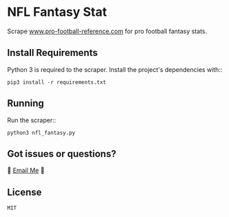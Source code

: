 NFL Fantasy Stat
=============
Scrape www.pro-football-reference.com for pro football fantasy stats.

Install Requirements
------------

Python 3 is required to the scraper. Install the project's dependencies
with::

    pip3 install -r requirements.txt

Running
-------

Run the scraper::

    python3 nfl_fantasy.py

Got issues or questions?
-------

:wave: [Email Me](mailto:oketunjifinbarrs@gmail.com)
:panda_face:

License 
-------

    MIT